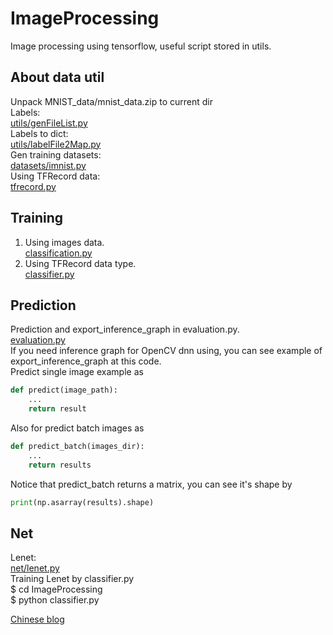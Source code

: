 # ImageProcessing
Image processing using tensorflow, useful script stored in utils.

## About data util
Unpack MNIST_data/mnist_data.zip to current dir  
Labels:  
[utils/genFileList.py](https://github.com/mrlittlepig/ImageProcessing/blob/master/utils/genFileList.py)  
Labels to dict:  
[utils/labelFile2Map.py](https://github.com/mrlittlepig/ImageProcessing/blob/master/utils/labelFile2Map.py)  
Gen training datasets:  
[datasets/imnist.py](https://github.com/mrlittlepig/ImageProcessing/blob/master/datasets/imnist.py)  
Using TFRecord data:  
[tfrecord.py](https://github.com/mrlittlepig/ImageProcessing/blob/master/datasets/tfrecord.py)

## Training
1. Using images data.  
[classification.py](https://github.com/mrlittlepig/ImageProcessing/blob/master/classification.py)  
2. Using TFRecord data type.  
[classifier.py](https://github.com/mrlittlepig/ImageProcessing/blob/master/classifier.py)  

## Prediction
Prediction and export_inference_graph in evaluation.py.  
[evaluation.py](https://github.com/mrlittlepig/ImageProcessing/blob/master/evaluation.py)  
If you need inference graph for OpenCV dnn using, you can see example of export_inference_graph at this code.  
Predict single image example as  
```Python  
def predict(image_path):
	...
	return result
```  
Also for predict batch images as  
```Python
def predict_batch(images_dir):
	...
	return results
```
Notice that predict_batch returns a matrix, you can see it's shape by  
```Python
print(np.asarray(results).shape)
```

## Net
Lenet:  
[net/lenet.py](https://github.com/mrlittlepig/ImageProcessing/blob/master/net/lenet.py)  
Training Lenet by classifier.py  
$ cd ImageProcessing  
$ python classifier.py  

[Chinese blog](https://mrlittlepig.github.io/2017/04/30/tensorflow-for-image-processing/)
